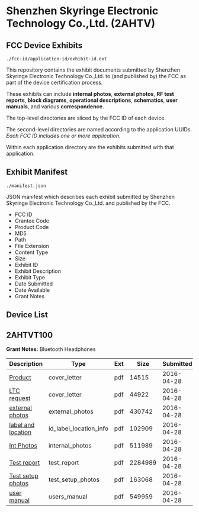 # Shenzhen Skyringe Electronic Technology Co.,Ltd. (2AHTV)
## FCC Device Exhibits

```
./fcc-id/application-id/exhibit-id.ext
```

This repository contains the exhibit documents submitted by Shenzhen Skyringe Electronic Technology Co.,Ltd. to (and published by) the FCC as part of the device certification process.

These exhibits can include **internal photos**, **external photos**, **RF test reports**, **block diagrams**, **operational descriptions**, **schematics**, **user manuals**, and various **correspondence**.

The top-level directories are sliced by the FCC ID of each device.

The second-level directories are named according to the application UUIDs. *Each FCC ID includes one or more application.*

Within each application directory are the exhibits submitted with that application. 

## Exhibit Manifest

```
./manifest.json
```

JSON manifest which describes each exhibit submitted by Shenzhen Skyringe Electronic Technology Co.,Ltd. and published by the FCC.

- FCC ID
- Grantee Code
- Product Code
- MD5
- Path
- File Extension
- Content Type
- Size
- Exhibit ID
- Exhibit Description
- Exhibit Type
- Date Submitted
- Date Available
- Grant Notes

## Device List
## 2AHTVT100
**Grant Notes:** Bluetooth Headphones

| Description | Type | Ext | Size | Submitted | Available |
| ----------- | ---- | --- | ---- | --------- | --------- |
| [Product](2AHTVT100/9a7a6bae21a48109b29c1926f230cb87/2974052.pdf) | cover_letter | pdf | 14515 | 2016-04-28 | 2016-04-28 |
| [LTC request](2AHTVT100/9a7a6bae21a48109b29c1926f230cb87/2974053.pdf) | cover_letter | pdf | 44922 | 2016-04-28 | 2016-04-28 |
| [external photos](2AHTVT100/9a7a6bae21a48109b29c1926f230cb87/2974049.pdf) | external_photos | pdf | 430742 | 2016-04-28 | 2016-04-28 |
| [label and location](2AHTVT100/9a7a6bae21a48109b29c1926f230cb87/2974050.pdf) | id_label_location_info | pdf | 102909 | 2016-04-28 | 2016-04-28 |
| [Int Photos](2AHTVT100/9a7a6bae21a48109b29c1926f230cb87/2974051.pdf) | internal_photos | pdf | 511989 | 2016-04-28 | 2016-04-28 |
| [Test report](2AHTVT100/9a7a6bae21a48109b29c1926f230cb87/2974054.pdf) | test_report | pdf | 2284989 | 2016-04-28 | 2016-04-28 |
| [Test setup photos](2AHTVT100/9a7a6bae21a48109b29c1926f230cb87/2974055.pdf) | test_setup_photos | pdf | 163068 | 2016-04-28 | 2016-04-28 |
| [user manual](2AHTVT100/9a7a6bae21a48109b29c1926f230cb87/2974056.pdf) | users_manual | pdf | 549959 | 2016-04-28 | 2016-04-28 |
